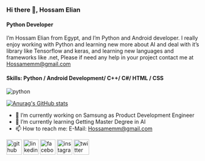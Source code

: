 ### Hi there 👋, Hossam Elian
#### Python Developer

I’m Hossam Elian from Egypt, and I’m Python and Android developer. I really enjoy working with Python and learning new more about AI and deal with it’s library like Tensorflow and keras, and learning new languages and frameworks like .net, Please if need any help in your project contact me at Hossamemm@gmail.com

#### Skills: Python / Android Development/ C++/ C#/ HTML / CSS 

![python](https://user-images.githubusercontent.com/54024372/179233370-cde1ac9f-a63c-4481-8f39-ccfd577d4148.png)


[![Anurag's GitHub stats](https://github-readme-stats.vercel.app/api?username=hosamelian)](https://github.com/anuraghazra/github-readme-stats)

- 🔭 I’m currently working on Samsung as Product Development Engineer  
- 🌱 I’m currently learning Getting Master Degree in AI
- 📫 How to reach me: E-Mail: Hossamemm@gmail.com 


[<img src='https://cdn.jsdelivr.net/npm/simple-icons@3.0.1/icons/github.svg' alt='github' height='40'>](https://github.com/HosamElian)  [<img src='https://cdn.jsdelivr.net/npm/simple-icons@3.0.1/icons/linkedin.svg' alt='linkedin' height='40'>](https://www.linkedin.com/in/www.linkedin.com/in/hossam-elian-57b5761a4/)  [<img src='https://cdn.jsdelivr.net/npm/simple-icons@3.0.1/icons/facebook.svg' alt='facebook' height='40'>](https://www.facebook.com/https://www.facebook.com/hosamelan)  [<img src='https://cdn.jsdelivr.net/npm/simple-icons@3.0.1/icons/instagram.svg' alt='instagram' height='40'>](https://www.instagram.com/7ssam19/)  [<img src='https://cdn.jsdelivr.net/npm/simple-icons@3.0.1/icons/twitter.svg' alt='twitter' height='40'>](https://twitter.com/7ssam)  
